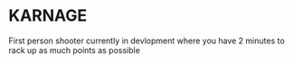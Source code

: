 # KARNAGE
First person shooter currently in devlopment where you have 2 minutes to rack up as much points as possible

